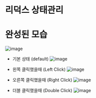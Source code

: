 # 리덕스 상태관리

# 완성된 모습
![image](https://user-images.githubusercontent.com/48292190/100515492-f5f63500-31bf-11eb-80b6-2aa631182585.png)

-   기본 상태 (default)
    ![image](https://user-images.githubusercontent.com/48292190/100494543-25884b80-3186-11eb-872c-73a241f548ed.png)

-   왼쪽 클릭했을때 (Left Click)
    ![image](https://user-images.githubusercontent.com/48292190/100494573-55375380-3186-11eb-9115-81a9528c1051.png)

-   오른쪽 클릭했을때 (Right Click)
    ![image](https://user-images.githubusercontent.com/48292190/100494592-6bddaa80-3186-11eb-902f-216001dfaa65.png)

-   더블 클릭했을때 (Double Click)
    ![image](https://user-images.githubusercontent.com/48292190/100494598-726c2200-3186-11eb-8728-6fbb4a39ec72.png)

